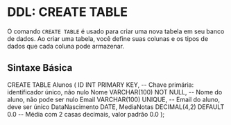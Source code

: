 # DDL: CREATE TABLE

O comando `CREATE TABLE` é usado para criar uma nova tabela em seu banco de dados.
Ao criar uma tabela, você define suas colunas e os tipos de dados que cada coluna pode armazenar.

## Sintaxe Básica

CREATE TABLE Alunos (
    ID INT PRIMARY KEY,         -- Chave primária: identificador único, não nulo
    Nome VARCHAR(100) NOT NULL, -- Nome do aluno, não pode ser nulo
    Email VARCHAR(100) UNIQUE,  -- Email do aluno, deve ser único
    DataNascimento DATE,
    MediaNotas DECIMAL(4,2) DEFAULT 0.0 -- Média com 2 casas decimais, valor padrão 0.0
);
